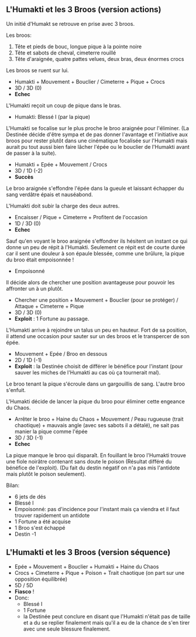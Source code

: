 ## L'Humakti et les 3 Broos (version actions)

Un initié d'Humakt se retrouve en prise avec 3 broos. 

Les broos: 
1. Tête et pieds de bouc, longue pique à la pointe noire
2. Tête et sabots de cheval, cimeterre rouillé
3. Tête d'araignée, quatre pattes velues, deux bras, deux énormes crocs 

Les broos se ruent sur lui. 

* Humakti + Mouvement + Bouclier / Cimeterre + Pique + Crocs
* 3D / 3D (0)
* **Echec** 

L'Humakti reçoit un coup de pique dans le bras. 

* Humakti: Blessé I (par la pique)

L'Humakti se focalise sur le plus proche le broo araignée pour l'éliminer. (La Destinée décide d'être sympa et de pas donner l'avantage et l'initiative aux broos pour rester plutôt dans une cinématique focalisée sur l'Humakti mais aurait pu tout aussi bien faire lâcher l'épée ou le bouclier de l'Humakti avant de passer à la suite).

* Humakti + Epée + Mouvement / Crocs 
* 3D / 1D (-2) 
* **Succès** 

Le broo araignée s'effondre l'épée dans la gueule et laissant échapper du sang verdâtre épais et nauséabond. 

L'Humakti doit subir la charge des deux autres. 

* Encaisser / Pique + Cimeterre + Profitent de l'occasion 
* 1D / 3D (0)
* **Echec**


Sauf qu'en voyant le broo araignée s'effondrer ils hésitent un instant ce qui donne un peu de répit à l'Humakti. Seulement ce répit est de courte durée car il sent une douleur à son épaule blessée, comme une brûlure, la pique du broo était empoisonnée !    

* Empoisonné 

Il décide alors de chercher une position avantageuse pour pouvoir les affronter un à un plutôt. 

* Chercher une position + Mouvement + Bouclier (pour se protéger) / Attaque + Cimeterre + Pique 
* 3D / 3D (0)
* **Exploit** : 1 Fortune au passage.

L'Humakti arrive à rejoindre un talus un peu en hauteur. Fort de sa position, il attend une occasion pour sauter sur un des broos et le transpercer de son épée. 

* Mouvement + Epée / Broo en dessous
* 2D / 1D (-1)
* **Exploit** : la Destinée choisit de différer le bénéfice pour l'instant (pour sauver les miches de l'Humakti au cas où ça tournerait mal).

Le broo tenant la pique s'écroule dans un gargouillis de sang. L'autre broo s'enfuit. 

L'Humakti décide de lancer la pique du broo pour éliminer cette engeance du Chaos. 

* Arrêter le broo + Haine du Chaos + Mouvement / Peau rugueuse (trait chaotique) + mauvais angle (avec ses sabots il a détalé), ne sait pas manier la pique comme l'épée
* 3D / 3D (-1)
* **Echec** 

La pique manque le broo qui disparaît. En fouillant le broo l'Humakti trouve une fiole noirâtre contenant sans doute le poison (Résultat différé du bénéfice de l'exploit). (Du fait du destin négatif on n'a pas mis l'antidote mais plutôt le poison seulement). 

Bilan: 
* 6 jets de dés 
* Blessé I 
* Empoisonné: pas d'incidence pour l'instant mais ça viendra et il faut trouver rapidement un antidote
* 1 Fortune a été acquise  
* 1 Broo s'est échappé
* Destin -1 


## L'Humakti et les 3 Broos (version séquence)

* Epée + Mouvement + Bouclier + Humakti + Haine du Chaos 
* Crocs + Cimeterre + Pique + Poison + Trait chaotique (on part sur une opposition équilibrée)
* 5D / 5D 
* **Fiasco** ! 
* Donc: 
    - Blessé I
    - 1 Fortune 
    - la Destinée peut conclure en disant que l'Humakti n'était pas de taille et a du se replier finalement mais qu'il a eu de la chance de s'en tirer avec une seule blessure finalement. 
    

